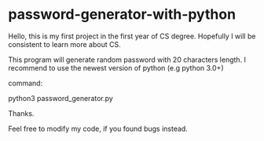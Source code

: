 # password-generator-with-python
Hello, this is my first project in the first year of CS degree. Hopefully I will be consistent to learn more about CS.


This program will generate random password with 20 characters length. I recommend to use the newest version of python (e.g python 3.0+)



command:

python3 password_generator.py


Thanks.


Feel free to modify my code, if you found bugs instead.
